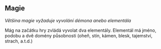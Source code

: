 ## Magie
*Většina magie vyžaduje vyvolání démona anebo elementála*

Mág na začátku hry zvládá vyvolat dva elementály. Elementál má jméno,
podobu a dvě domény působnosti (oheň, stín, kámen, blesk, tajemství, strach, a.t.d.)

